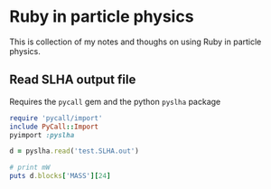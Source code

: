# Ruby in particle physics

This is collection of my notes and thoughs on using Ruby in particle physics.

## Read SLHA output file

Requires the `pycall` gem and the python `pyslha` package

```ruby
require 'pycall/import'    
include PyCall::Import    
pyimport :pyslha

d = pyslha.read('test.SLHA.out')

# print mW
puts d.blocks['MASS'][24]
```
